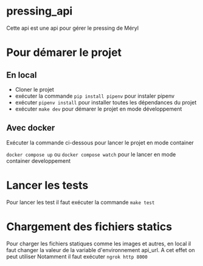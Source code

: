 # pressing_api
Cette api est une api pour gérer le pressing de Méryl

# Pour démarer le projet

## En local

- Cloner le projet
- exécuter la commande `pip install pipenv` pour instaler pipenv
- exécuter `pipenv install` pour installer toutes les dépendances du projet
- exécuter `make dev` pour démarer le projet en mode développement

## Avec docker
Exécuter la commande ci-dessous pour lancer le projet en mode container

`docker compose up` 
ou
 `docker compose watch` 
 pour le lancer en mode container developpement

# Lancer les tests
Pour lancer les test il faut exécuter la commande `make test`

# Chargement des fichiers statics
Pour charger les fichiers statiques comme les images et autres, 
en local il faut changer la valeur de la variable d'environnement api_url.
A cet effet on peut utiliser [](ngrok)
Notamment il faut exécuter `ngrok http 8000` 
